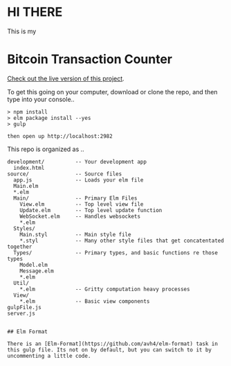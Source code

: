 # HI THERE

This is my 

# Bitcoin Transaction Counter

[Check out the live version of this project](http://bitcoin-transaction-counter.surge.sh/).

To get this going on your computer, download or clone the repo, and then type into your console..
```
> npm install
> elm package install --yes
> gulp

then open up http://localhost:2982
```


This repo is organized as ..
```
development/          -- Your development app
  index.html
source/               -- Source files
  app.js              -- Loads your elm file
  Main.elm
  *.elm
  Main/               -- Primary Elm Files
    View.elm          -- Top level view file
    Update.elm        -- Top level update function
    WebSocket.elm     -- Handles websockets
    *.elm 
  Styles/
    Main.styl         -- Main style file
    *.styl            -- Many other style files that get concatentated together
  Types/              -- Primary types, and basic functions re those types
    Model.elm        
    Message.elm
    *.elm
  Util/
    *.elm             -- Gritty computation heavy processes
  View/
    *.elm             -- Basic view components
gulpFile.js
server.js


## Elm Format

There is an [Elm-Format](https://github.com/avh4/elm-format) task in this gulp file. Its not on by default, but you can switch to it by uncommenting a little code. 